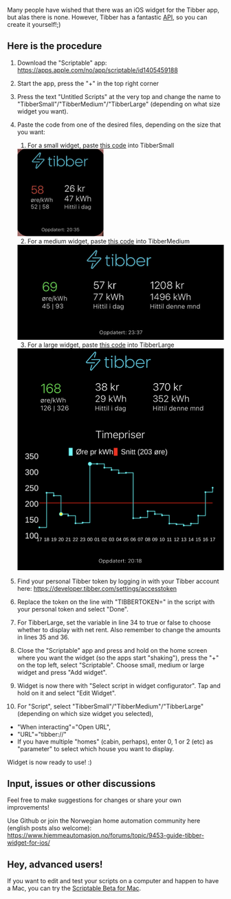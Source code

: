 Many people have wished that there was an iOS widget for the Tibber app, but alas there is none.
However, Tibber has a fantastic [API](https://developer.tibber.com/), so you can create it yourself!;)

## Here is the procedure
1. Download the "Scriptable" app:  https://apps.apple.com/no/app/scriptable/id1405459188
2. Start the app, press the "+" in the top right corner
3. Press the text "Untitled Scripts" at the very top and change the name to "TibberSmall"/"TibberMedium"/"TibberLarge" (depending on what size widget you want).
4. Paste the code from one of the desired files, depending on the size that you want:
   1. For a small widget, paste [this code](/TibberSmall.js?raw=1) into TibberSmall
   <img src="/img/small.jpg" width="200px" />
   
   2. For a medium widget, paste [this code](/TibberMedium.js?raw=1) into TibberMedium
   <img src="/img/medium.jpeg" width="500px" />
   
   3. For a large widget, paste [this code](/TibberLarge.js?raw=1) into TibberLarge
   <img src="/img/large.jpg" width="500px" />

1. Find your personal Tibber token by logging in with your Tibber account here: https://developer.tibber.com/settings/accesstoken

2. Replace the token on the line with "TIBBERTOKEN=" in the script with your personal token and select "Done".

3. For TibberLarge, set the variable in line 34 to true or false to choose whether to display with net rent. Also remember to change the amounts in lines 35 and 36.

4. Close the "Scriptable" app and press and hold on the home screen where you want the widget (so the apps start "shaking"), press the "+" on the top left, select "Scriptable". Choose small, medium or large widget and press "Add widget".

5. Widget is now there with "Select script in widget configurator". Tap and hold on it and select "Edit Widget".

6.  For "Script", select "TibberSmall"/"TibberMedium"/"TibberLarge" (depending on which size widget you selected),
 - "When interacting"="Open URL",
 - "URL"="tibber://"
 - If you have multiple "homes" (cabin, perhaps), enter 0, 1 or 2 (etc) as "parameter" to select which house you want to display.

 Widget is now ready to use! :) 

## Input, issues or other discussions
Feel free to make suggestions for changes or share your own improvements!

Use Github or join the Norwegian home automation community here (english posts also welcome):
https://www.hjemmeautomasjon.no/forums/topic/9453-guide-tibber-widget-for-ios/

## Hey, advanced users!
If you want to edit and test your scripts on a computer and happen to have a Mac, you can try the [Scriptable Beta for Mac](https://scriptable.app/mac-beta/).
